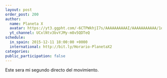 ```yaml
---
layout: post
order_post: 200
author:
  name: Planeta X
  avatar: https://yt3.ggpht.com/-6CTPWkhjI7s/AAAAAAAAAAI/AAAAAAAAAAA/1oAdWU2ykto/s88-c-k-no/photo.jpg
  yt_channel: UCxlNtv3bvYJMy-m8v5QDTeQ
schedule:
  in_spain: 2015-12-11 18:00:00 +0000
  international: http://bit.ly/Horario-PlanetaX2
categories:
public_participation: false
---
```

Este sera mi segundo directo del movimiento.
